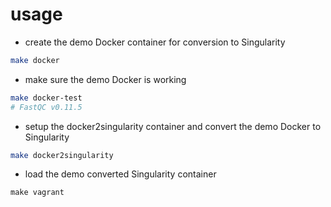 # usage

- create the demo Docker container for conversion to Singularity

```bash
make docker
```

- make sure the demo Docker is working

```bash
make docker-test
# FastQC v0.11.5
```

- setup the docker2singularity container and convert the demo Docker to Singularity

```bash
make docker2singularity
```

- load the demo converted Singularity container

```
make vagrant
```
